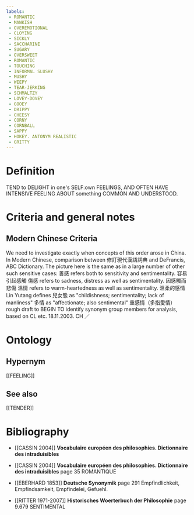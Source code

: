 ```yaml
---
labels: 
 - ROMANTIC
 - MAWKISH
 - OVEREMOTIONAL
 - CLOYING
 - SICKLY
 - SACCHARINE
 - SUGARY
 - OVERSWEET
 - ROMANTIC
 - TOUCHING
 - INFORMAL SLUSHY
 - MUSHY
 - WEEPY
 - TEAR-JERKING
 - SCHMALTZY
 - LOVEY-DOVEY
 - GOOEY
 - DRIPPY
 - CHEESY
 - CORNY
 - CORNBALL
 - SAPPY
 - HOKEY. ANTONYM REALISTIC
 - GRITTY
---
```


# Definition
TEND to DELIGHT in one's SELF:own FEELINGS, AND OFTEN HAVE INTENSIVE FEELING ABOUT something COMMON AND UNDERSTOOD.
# Criteria and general notes
## Modern Chinese Criteria
We need to investigate exactly when concepts of this order arose in China.
In Modern Chinese, comparison between 修訂現代漢語詞典 and DeFrancis, ABC Dictionary. The picture here is the same as in a large number of other such sensitive cases:
善感 refers both to sensitivity and sentimentality. 容易引起感觸
傷感 refers to sadness, distress as well as sentimentality. 因感觸而悲傷
溫情 refers to warm-heartedness as well as sentimentality. 溫柔的感情
Lin Yutang defines
兒女態 as "childishness; sentimentality; lack of manliness"
多情 as "affectionate; also sentimental" 重感情（多指愛情）
rough draft to BEGIN TO identify synonym group members for analysis, based on CL etc. 18.11.2003. CH ／
# Ontology

## Hypernym
[[FEELING]]
## See also
[[TENDER]]
# Bibliography
- [[CASSIN 2004]]
**Vocabulaire européen des philosophies. Dictionnaire des intraduisibles** 

- [[CASSIN 2004]]
**Vocabulaire européen des philosophies. Dictionnaire des intraduisibles** page 35
ROMANTIQUE
- [[EBERHARD 1853]]
**Deutsche Synonymik** page 291
Empfindlichkeit, Empfindsamkeit, Empfindelei, Gefuehl.
- [[RITTER 1971-2007]]
**Historisches Woerterbuch der Philosophie** page 9.679
SENTIMENTAL